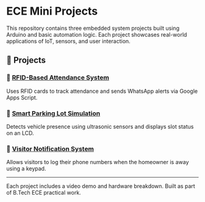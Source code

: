 # ECE Mini Projects

This repository contains three embedded system projects built using Arduino and basic automation logic. Each project showcases real-world applications of IoT, sensors, and user interaction.

## 📂 Projects

### 🔹 [RFID-Based Attendance System](./RFID-Attendance-System)
Uses RFID cards to track attendance and sends WhatsApp alerts via Google Apps Script.

### 🔹 [Smart Parking Lot Simulation](./Smart-Parking-Lot)
Detects vehicle presence using ultrasonic sensors and displays slot status on an LCD.

### 🔹 [Visitor Notification System](./Visitor-Notifier)
Allows visitors to log their phone numbers when the homeowner is away using a keypad.

---

Each project includes a video demo and hardware breakdown. Built as part of B.Tech ECE practical work.
